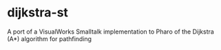 # dijkstra-st
A port of a VisualWorks Smalltalk implementation to Pharo of the Dijkstra (A*) algorithm for pathfinding
